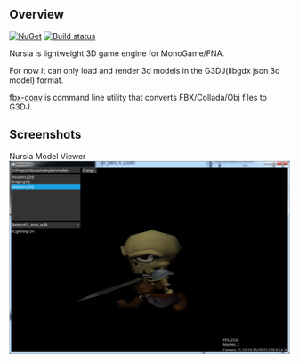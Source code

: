 ## Overview
[![NuGet](https://img.shields.io/nuget/v/Nursia.MonoGame.svg)](https://www.nuget.org/packages/Nursia.MonoGame/) [![Build status](https://ci.appveyor.com/api/projects/status/t8w5xwod4unaaqtd?svg=true)](https://ci.appveyor.com/project/RomanShapiro/nursia)

Nursia is lightweight 3D game engine for MonoGame/FNA.

For now it can only load and render 3d models in the G3DJ(libgdx json 3d model) format.

[fbx-conv](https://github.com/libgdx/fbx-conv) is command line utility that converts FBX/Collada/Obj files to G3DJ.

## Screenshots
Nursia Model Viewer
![](/screenshots/01-09-2019.png)
